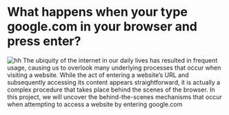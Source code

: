 # What happens when your type google.com in your browser and press enter?

![hh](https://cdn-images-1.medium.com/max/1200/1*HON5oXLaNlY6Fkaw593AuA.png)
The ubiquity of the internet in our daily lives has resulted in frequent usage, causing us to overlook many underlying processes that occur when visiting a website. While the act of entering a website’s URL and subsequently accessing its content appears straightforward, it is actually a complex procedure that takes place behind the scenes of the browser. In this project, we will uncover the behind-the-scenes mechanisms that occur when attempting to access a website by entering google.com